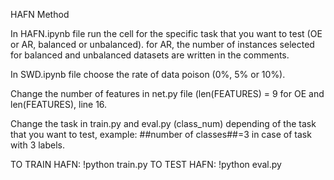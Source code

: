 HAFN Method

In HAFN.ipynb file run the cell for the specific task that you want to test (OE or AR, balanced or unbalanced). for AR, the number of instances selected for balanced and unbalanced datasets are written in the comments.

In SWD.ipynb file choose the rate of data poison (0%, 5% or 10%).

Change the number of features in net.py file (len(FEATURES) = 9 for OE and len(FEATURES), line 16.

Change the task in train.py and eval.py (class_num) depending of the task that you want to test, example: ##number of classes##=3 in case of task with 3 labels.


TO TRAIN HAFN: !python train.py
TO TEST HAFN: !python eval.py
